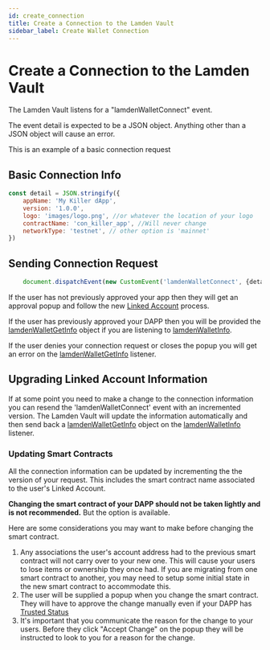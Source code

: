 ```yaml
---
id: create_connection
title: Create a Connection to the Lamden Vault
sidebar_label: Create Wallet Connection
---
```


# Create a Connection to the Lamden Vault

The Lamden Vault listens for a "lamdenWalletConnect" event.

The event detail is expected to be a JSON object.  Anything other than a JSON object will cause an error.

This is an example of a basic connection request
## Basic Connection Info
```javascript
const detail = JSON.stringify({
    appName: 'My Killer dApp',
    version: '1.0.0',
    logo: 'images/logo.png', //or whatever the location of your logo
    contractName: 'con_killer_app', //Will never change
    networkType: 'testnet', // other option is 'mainnet'
})
```

## Sending Connection Request
```javascript
    document.dispatchEvent(new CustomEvent('lamdenWalletConnect', {detail}));
```

If the user has not previously approved your app then they will get an approval popup and follow the new <u>[Linked Account](/wallet/accounts_linked_overview)</u> process.

If the user has previously approved your DAPP then you will be provided the <u>[lamdenWalletGetInfo](/wallet_api/get_wallet_info)</u> object if you are listening to <u>[lamdenWalletInfo](/wallet_api/get_wallet_info)</u>.

If the user denies your connection request or closes the popup you will get an error on the <u>[lamdenWalletGetInfo](/wallet_api/get_wallet_info)</u> listener.


## Upgrading Linked Account Information
If at some point you need to make a change to the connection information you can resend the 'lamdenWalletConnect' event with an incremented version. The Lamden Vault will update the information automatically and then send back a <u>[lamdenWalletGetInfo](/wallet_api/get_wallet_info)</u> object on the <u>[lamdenWalletInfo](/wallet_api/get_wallet_info)</u> listener.

### Updating Smart Contracts
All the connection information can be updated by incrementing the the version of your request. This includes the smart contract name associated to the user's Linked Account.  

**Changing the smart contract of your DAPP should not be taken lightly and is not recommended.**  But the option is available. 

Here are some considerations you may want to make before changing the smart contract.
1. Any associations the user's account address had to the previous smart contract will not carry over to your new one.  This will cause your users to lose items or ownership they once had. If you are migrating from one smart contract to another, you may need to setup some initial state in the new smart contract to accommodate this. 
2. The user will be supplied a popup when you change the smart contract. They will have to approve the change manually even if your DAPP has <u>[Trusted Status](/wallet/accounts_linked_create#make-account-trusted)</u>
3. It's important that you communicate the reason for the change to your users. Before they click "Accept Change" on the popup they will be instructed to look to you for a reason for the change.

```